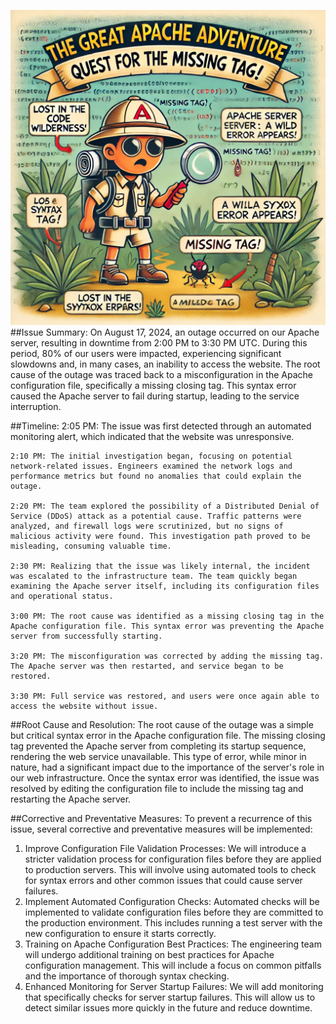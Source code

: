 ![Server Diagram](./Apache_Visuals.webp)
##Issue Summary:
 On August 17, 2024, an outage occurred on our Apache server, resulting in downtime from 2:00 PM to 3:30 PM UTC. During this period, 80% of our users were impacted, experiencing significant slowdowns and, in many cases, an inability to access the website. The root cause of the outage was traced back to a misconfiguration in the Apache configuration file, specifically a missing closing tag. This syntax error caused the Apache server to fail during startup, leading to the service interruption.

##Timeline:
	2:05 PM: The issue was first detected through an automated monitoring alert, which indicated that the website was unresponsive.
	
	2:10 PM: The initial investigation began, focusing on potential network-related issues. Engineers examined the network logs and performance metrics but found no anomalies that could explain the outage.

	2:20 PM: The team explored the possibility of a Distributed Denial of Service (DDoS) attack as a potential cause. Traffic patterns were analyzed, and firewall logs were scrutinized, but no signs of malicious activity were found. This investigation path proved to be misleading, consuming valuable time.

	2:30 PM: Realizing that the issue was likely internal, the incident was escalated to the infrastructure team. The team quickly began examining the Apache server itself, including its configuration files and operational status.

	3:00 PM: The root cause was identified as a missing closing tag in the Apache configuration file. This syntax error was preventing the Apache server from successfully starting.

	3:20 PM: The misconfiguration was corrected by adding the missing tag. The Apache server was then restarted, and service began to be restored.

	3:30 PM: Full service was restored, and users were once again able to access the website without issue.

##Root Cause and Resolution:
The root cause of the outage was a simple but critical syntax error in the Apache configuration file. The missing closing tag prevented the Apache server from completing its startup sequence, rendering the web service unavailable. This type of error, while minor in nature, had a significant impact due to the importance of the server's role in our web infrastructure. Once the syntax error was identified, the issue was resolved by editing the configuration file to include the missing tag and restarting the Apache server.

##Corrective and Preventative Measures:
To prevent a recurrence of this issue, several corrective and preventative measures will be implemented:
1.	Improve Configuration File Validation Processes: We will introduce a stricter validation process for configuration files before they are applied to production servers. This will involve using automated tools to check for syntax errors and other common issues that could cause server failures.
2.	Implement Automated Configuration Checks: Automated checks will be implemented to validate configuration files before they are committed to the production environment. This includes running a test server with the new configuration to ensure it starts correctly.
3.	Training on Apache Configuration Best Practices: The engineering team will undergo additional training on best practices for Apache configuration management. This will include a focus on common pitfalls and the importance of thorough syntax checking.
4.	Enhanced Monitoring for Server Startup Failures: We will add monitoring that specifically checks for server startup failures. This will allow us to detect similar issues more quickly in the future and reduce downtime.

